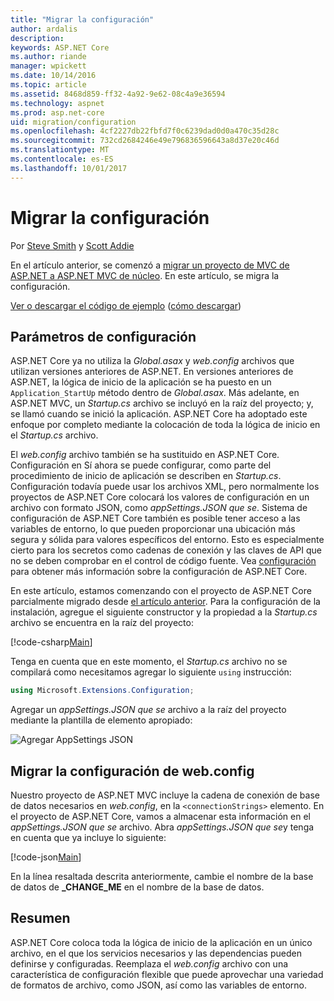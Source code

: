 ```yaml
---
title: "Migrar la configuración"
author: ardalis
description: 
keywords: ASP.NET Core
ms.author: riande
manager: wpickett
ms.date: 10/14/2016
ms.topic: article
ms.assetid: 8468d859-ff32-4a92-9e62-08c4a9e36594
ms.technology: aspnet
ms.prod: asp.net-core
uid: migration/configuration
ms.openlocfilehash: 4cf2227db22fbfd7f0c6239dad0d0a470c35d28c
ms.sourcegitcommit: 732cd2684246e49e796836596643a8d37e20c46d
ms.translationtype: MT
ms.contentlocale: es-ES
ms.lasthandoff: 10/01/2017
---
```

# <a name="migrating-configuration"></a>Migrar la configuración

Por [Steve Smith](https://ardalis.com/) y [Scott Addie](https://scottaddie.com)

En el artículo anterior, se comenzó a [migrar un proyecto de MVC de ASP.NET a ASP.NET MVC de núcleo](mvc.md). En este artículo, se migra la configuración.

[Ver o descargar el código de ejemplo](https://github.com/aspnet/Docs/tree/master/aspnetcore/migration/configuration/samples) ([cómo descargar](xref:tutorials/index#how-to-download-a-sample))

## <a name="setup-configuration"></a>Parámetros de configuración

ASP.NET Core ya no utiliza la *Global.asax* y *web.config* archivos que utilizan versiones anteriores de ASP.NET. En versiones anteriores de ASP.NET, la lógica de inicio de la aplicación se ha puesto en un `Application_StartUp` método dentro de *Global.asax*. Más adelante, en ASP.NET MVC, un *Startup.cs* archivo se incluyó en la raíz del proyecto; y, se llamó cuando se inició la aplicación. ASP.NET Core ha adoptado este enfoque por completo mediante la colocación de toda la lógica de inicio en el *Startup.cs* archivo.

El *web.config* archivo también se ha sustituido en ASP.NET Core. Configuración en Sí ahora se puede configurar, como parte del procedimiento de inicio de aplicación se describen en *Startup.cs*. Configuración todavía puede usar los archivos XML, pero normalmente los proyectos de ASP.NET Core colocará los valores de configuración en un archivo con formato JSON, como *appSettings.JSON que se*. Sistema de configuración de ASP.NET Core también es posible tener acceso a las variables de entorno, lo que pueden proporcionar una ubicación más segura y sólida para valores específicos del entorno. Esto es especialmente cierto para los secretos como cadenas de conexión y las claves de API que no se deben comprobar en el control de código fuente. Vea [configuración](../fundamentals/configuration.md) para obtener más información sobre la configuración de ASP.NET Core.

En este artículo, estamos comenzando con el proyecto de ASP.NET Core parcialmente migrado desde [el artículo anterior](mvc.md). Para la configuración de la instalación, agregue el siguiente constructor y la propiedad a la *Startup.cs* archivo se encuentra en la raíz del proyecto:

[!code-csharp[Main](configuration/samples/WebApp1/src/WebApp1/Startup.cs?range=11-21)]

Tenga en cuenta que en este momento, el *Startup.cs* archivo no se compilará como necesitamos agregar lo siguiente `using` instrucción:

```csharp
using Microsoft.Extensions.Configuration;
```

Agregar un *appSettings.JSON que se* archivo a la raíz del proyecto mediante la plantilla de elemento apropiado:

![Agregar AppSettings JSON](configuration/_static/add-appsettings-json.png)

## <a name="migrate-configuration-settings-from-webconfig"></a>Migrar la configuración de web.config

Nuestro proyecto de ASP.NET MVC incluye la cadena de conexión de base de datos necesarios en *web.config*, en la `<connectionStrings>` elemento. En el proyecto de ASP.NET Core, vamos a almacenar esta información en el *appSettings.JSON que se* archivo. Abra *appSettings.JSON que se*y tenga en cuenta que ya incluye lo siguiente:

[!code-json[Main](../migration/configuration/samples/WebApp1/src/WebApp1/appsettings.json?highlight=4)]


En la línea resaltada descrita anteriormente, cambie el nombre de la base de datos de **_CHANGE_ME** en el nombre de la base de datos.

## <a name="summary"></a>Resumen

ASP.NET Core coloca toda la lógica de inicio de la aplicación en un único archivo, en el que los servicios necesarios y las dependencias pueden definirse y configuradas. Reemplaza el *web.config* archivo con una característica de configuración flexible que puede aprovechar una variedad de formatos de archivo, como JSON, así como las variables de entorno.

